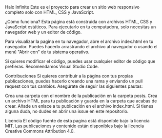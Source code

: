 Halo Infinite Este es el proyecto para crear un sitio web responsivo completo solo con HTML, CSS y JavaScript.

¿Cómo funciona? Esta página está construida con archivos HTML, CSS y JavaScript estáticos. Para ejecutarlo en tu computadora, solo necesitas un navegador web y un editor de código.

Para visualizar la pagina en tu navegador, abre el archivo index.html en tu navegador. Puedes hacerlo arrastrando el archivo al navegador o usando el menú "Abrir con" de tu sistema operativo.

Si quieres modificar el código, puedes usar cualquier editor de código que prefieras. Recomendamos Visual Studio Code.

Contribuciones Si quieres contribuir a la página con tus propias publicaciones, puedes hacerlo creando una rama y enviando un pull request con tus cambios. Asegúrate de seguir las siguientes pautas:

Crea una carpeta con el nombre de la publicación en la carpeta posts. Crea un archivo HTML para tu publicación y guarda en la carpeta que acabas de crear. Añade un enlace a tu publicación en el archivo index.html. Si tienes alguna duda, no dudes en abrir una issue en este repositorio.

Licencia El código fuente de esta pagina está disponible bajo la licencia MIT. Las publicaciones y contenido están disponibles bajo la licencia Creative Commons Attribution 4.0.